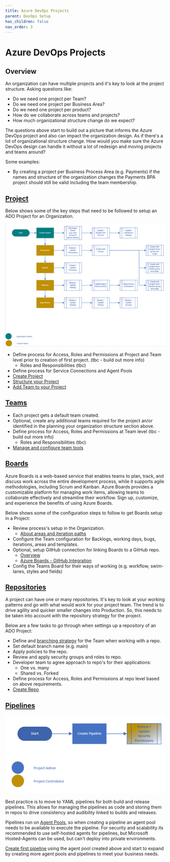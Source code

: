 ```yaml
---
title: Azure DevOps Projects
parent: DevOps Setup
has_children: false
nav_order: 3
---
```


# Azure DevOps Projects


## Overview

An organization can have multiple projects and it's key to look at the project structure. Asking questions like:
- Do we need one project per Team?
- Do we need one project per Business Area?
- Do we need one project per product?
- How do we collaborate across teams and projects?
- How much organizational structure change do we expect?

The questions above start to build out a picture that informs the Azure DevOps project and also can impact the organization design. As if there's a lot of organizational structure change. How would you make sure the Azure DevOps design can handle it without a lot of redesign and moving projects and teams around?

Some examples:
- By creating a project per Business Process Area (e.g. Payments) if the names and structure of the organization changes the Payments BPA project should still be valid including the team membership.

## [Project](https://docs.microsoft.com/en-us/azure/devops/organizations/projects/about-projects?view=azure-devops)

Below shows some of the key steps that need to be followed to setup an ADO Project for an Organization.

![Projects](../../assets/devops%20projects%20process.png)
    
- Define process for Access, Roles and Permissions at Project and Team level prior to creation of first project. (tbc - build out more info)
    - Roles and Responsibilities (tbc)
- Define process for Service Connections and Agent Pools
- [Create Project](https://learn.microsoft.com/en-us/azure/devops/organizations/projects/create-project?view=azure-devops&tabs=browser)
- [Structure your Project](https://learn.microsoft.com/en-us/azure/devops/organizations/projects/about-projects?view=azure-devops#structure-your-project)
- [Add Team to your Project](https://learn.microsoft.com/en-us/azure/devops/organizations/projects/about-projects?view=azure-devops#when-to-add-a-team-scaling-agile-tools-across-the-enterprise)

## [Teams](https://docs.microsoft.com/en-us/azure/devops/organizations/settings/about-teams-and-settings?view=azure-devops)
   - Each project gets a default team created.
   - Optional, create any additional teams required for the project an/or identified in the planning your organization structure section above.
   - Define process for Access, Roles and Permissions at Team level (tbc - build out more info)
      - Roles and Responsibilities (tbc)
   - [Manage and configure team tools](https://learn.microsoft.com/en-us/azure/devops/organizations/settings/manage-teams?toc=%2Fazure%2Fdevops%2Fget-started%2Ftoc.json&bc=%2Fazure%2Fdevops%2Fget-started%2Fbreadcrumb%2Ftoc.json&view=azure-devops) 


## [Boards](https://docs.microsoft.com/en-us/azure/devops/boards/get-started/what-is-azure-boards?view=azure-devops)

Azure Boards is a web-based service that enables teams to plan, track, and discuss work across the entire development process, while it supports agile methodologies, including Scrum and Kanban. Azure Boards provides a customizable platform for managing work items, allowing teams to collaborate effectively and streamline their workflow. Sign up, customize, and experience the benefits of using Azure Boards.

Below shows some of the configuration steps to follow to get Boards setup in a Project:
- Review process's setup in the Organization.
    - [About areas and iteration paths](https://learn.microsoft.com/en-us/azure/devops/organizations/settings/about-areas-iterations?toc=%2Fazure%2Fdevops%2Freference%2Ftoc.json&bc=%2Fazure%2Fdevops%2Freference%2Fbreadcrumb%2Ftoc.json&view=azure-devops)
- Configure the Team configuration for Backlogs, working days, bugs, iterations, areas and templates.
- Optional, setup GitHub connection for linking Boards to a GitHub repo.
    - [Overview](https://learn.microsoft.com/en-us/azure/devops/cross-service/github-integration?view=azure-devops)
    - [Azure Boards - GitHub Integration](https://learn.microsoft.com/en-us/azure/devops/boards/github/?view=azure-devops)
- Config the Teams Board for their ways of working (e.g. workflow, swim-lanes, styles and fields)

## [Repositories](https://docs.microsoft.com/en-us/azure/devops/repos/git/create-new-repo?toc=%2Fazure%2Fdevops%2Forganizations%2Ftoc.json&bc=%2Fazure%2Fdevops%2Forganizations%2Fbreadcrumb%2Ftoc.json&view=azure-devops)

A project can have one or many repositories. It's key to look at your working patterns and go with what would work for your project team. The trend is to drive agility and quicker smaller changes into Production. So, this needs to be taken into account with the repository strategy for the project.

Below are a few tasks to go through when settings up a repository of an ADO Project:
- Define and [branching strategy](../4-repository/branchingstrategy.md) for the Team when working with a repo.
- Set default branch name (e.g. main)
- Apply policies to the repo.
- Review and apply security groups and roles to repo.
- Developer team to agree approach to repo's for their applications:
    - One vs. many
    - Shared vs. Forked
- Define process for Access, Roles and Permissions at repo level based on above requirements.
- [Create Repo](https://learn.microsoft.com/en-us/azure/devops/repos/git/create-new-repo?view=azure-devops)

## [Pipelines](https://docs.microsoft.com/en-us/azure/devops/pipelines/get-started/what-is-azure-pipelines?view=azure-devops)
![Pipelines](../../assets/devops%20pipelines%20process.png)

Best practice is to move to YAML pipelines for both build and release pipelines. This allows for managing the pipelines as code and storing them in repos to drive consistency and audibility linked to builds and releases.

Pipelines run on [Agent Pools](https://docs.microsoft.com/en-us/azure/devops/pipelines/agents/pools-queues?toc=%2Fazure%2Fdevops%2Forganizations%2Ftoc.json&bc=%2Fazure%2Fdevops%2Forganizations%2Fbreadcrumb%2Ftoc.json&view=azure-devops&tabs=yaml%2Cbrowser), so when creating a pipeline an agent pool needs to be available to execute the pipeline. For security and scalability its recommended  to use self-hosted agents for pipelines, but Microsoft Hosted-Agents can be used, but can't deploy into private environments.

[Create first pipeline](https://docs.microsoft.com/en-us/azure/devops/pipelines/get-started/pipelines-get-started?view=azure-devops) using the agent pool created above and start to expand by creating more agent pools and pipelines to meet your business needs.

